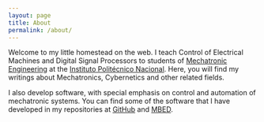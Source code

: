 ```yaml
---
layout: page
title: About
permalink: /about/
---
```


Welcome to my little homestead on the web. I teach Control of
Electrical Machines and Digital Signal Processors to students of
[Mechatronic Engineering](https://www.upiita.ipn.mx) at the [Instituto
Politécnico Nacional](https://www.ipn.mx). Here, you will find my
writings about Mechatronics, Cybernetics and other related fields.

I also develop software, with special emphasis on control and
automation of mechatronic systems. You can find some of the software
that I have developed in my repositories at
[GitHub](https://github.com/ghsalazar) and
[MBED](https://os.mbed.com/users/ghsalazar).
